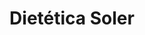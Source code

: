 ---
title: "Dietética Soler"
url: /ciudad-autonoma-de-buenos-aires/dietetica-soler/
shop: Feinkost
---